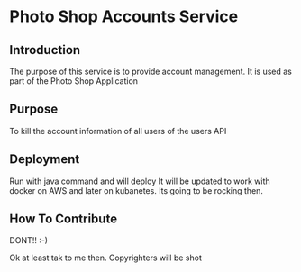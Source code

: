 # Photo Shop Accounts Service

## Introduction

The purpose of this service is to provide account management.
It is used as part of the Photo Shop Application

## Purpose

To kill the account information of all users of the users API

## Deployment

Run with java command and will deploy 
It will be updated to work with docker on AWS and later on kubanetes.
Its going to be rocking then.

## How To Contribute

DONT!! :-)

Ok at least tak to me then.
Copyrighters will be shot
